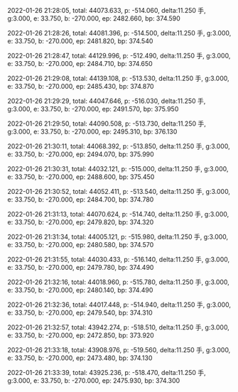 2022-01-26 21:28:05, total: 44073.633, p: -514.060, delta:11.250 手, g:3.000, e: 33.750, b: -270.000, ep: 2482.660, bp: 374.590

2022-01-26 21:28:26, total: 44081.396, p: -514.500, delta:11.250 手, g:3.000, e: 33.750, b: -270.000, ep: 2481.820, bp: 374.540

2022-01-26 21:28:47, total: 44129.996, p: -512.490, delta:11.250 手, g:3.000, e: 33.750, b: -270.000, ep: 2484.710, bp: 374.650

2022-01-26 21:29:08, total: 44139.108, p: -513.530, delta:11.250 手, g:3.000, e: 33.750, b: -270.000, ep: 2485.430, bp: 374.870

2022-01-26 21:29:29, total: 44047.646, p: -516.030, delta:11.250 手, g:3.000, e: 33.750, b: -270.000, ep: 2491.570, bp: 375.950

2022-01-26 21:29:50, total: 44090.508, p: -513.730, delta:11.250 手, g:3.000, e: 33.750, b: -270.000, ep: 2495.310, bp: 376.130

2022-01-26 21:30:11, total: 44068.392, p: -513.850, delta:11.250 手, g:3.000, e: 33.750, b: -270.000, ep: 2494.070, bp: 375.990

2022-01-26 21:30:31, total: 44032.121, p: -515.000, delta:11.250 手, g:3.000, e: 33.750, b: -270.000, ep: 2488.600, bp: 375.450

2022-01-26 21:30:52, total: 44052.411, p: -513.540, delta:11.250 手, g:3.000, e: 33.750, b: -270.000, ep: 2484.700, bp: 374.780

2022-01-26 21:31:13, total: 44070.624, p: -514.740, delta:11.250 手, g:3.000, e: 33.750, b: -270.000, ep: 2479.820, bp: 374.320

2022-01-26 21:31:34, total: 44005.121, p: -515.980, delta:11.250 手, g:3.000, e: 33.750, b: -270.000, ep: 2480.580, bp: 374.570

2022-01-26 21:31:55, total: 44030.433, p: -516.140, delta:11.250 手, g:3.000, e: 33.750, b: -270.000, ep: 2479.780, bp: 374.490

2022-01-26 21:32:16, total: 44018.960, p: -515.780, delta:11.250 手, g:3.000, e: 33.750, b: -270.000, ep: 2480.140, bp: 374.490

2022-01-26 21:32:36, total: 44017.448, p: -514.940, delta:11.250 手, g:3.000, e: 33.750, b: -270.000, ep: 2479.540, bp: 374.310

2022-01-26 21:32:57, total: 43942.274, p: -518.510, delta:11.250 手, g:3.000, e: 33.750, b: -270.000, ep: 2472.850, bp: 373.920

2022-01-26 21:33:18, total: 43908.976, p: -519.560, delta:11.250 手, g:3.000, e: 33.750, b: -270.000, ep: 2473.480, bp: 374.130

2022-01-26 21:33:39, total: 43925.236, p: -518.470, delta:11.250 手, g:3.000, e: 33.750, b: -270.000, ep: 2475.930, bp: 374.300
